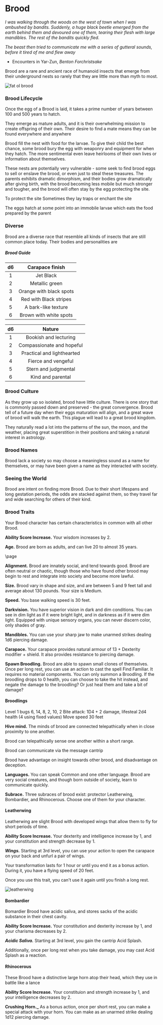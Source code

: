 # Brood

_I was walking through the woods on the west of town when I was ambushed by bandits. Suddenly, a huge black beetle emerged from the earth behind them and devoured one of them, tearing their flesh with large mandibles. The rest of the bandits quickly fled._

_The beast then tried to communicate me with a series of gutteral sounds, before it tired of me and flew away_

- Encounters in Yar-Zun, _Benton Forchristsake_

Brood are a rare and ancient race of humanoid insects that emerge from their underground nests so rarely that they are little more than myth to most.

![fat ol brood](https://cdnb.artstation.com/p/assets/images/images/021/807/585/20191106000914/smaller_square/joshua-carrenca-red-bug.jpg?1573020554)

### Brood Lifecycle

Once the egg of a Brood is laid, it takes a prime number of years between 100 and 500 years to hatch.

They emerge as mature adults, and it is their overwhelming mission to create offspring of their own. Their desire to find a mate means they can be found everywhere and anywhere

Brood fill the nest with food for the larvae. To give their child the best chance, some brood bury the egg with weaponry and equipment for when they hatch. The more sentimental even leave heirlooms of their own lives or information about themselves.

These nests are potentially very vulnerable - some seek to find brood eggs to sell or enslave the brood, or even just to steal these treasures. The parents exhibits dramatic dimorphism, and their bodies grow dramatically after giving birth, with the brood becoming less mobile but much stronger and tougher, and the brood will often stay by the egg protecting the site.

To protect the site Sometimes they lay traps or enchant the site

The eggs hatch at some point into an immobile larvae which eats the food prepared by the parent

### Diverse

Brood are a diverse race that resemble all kinds of insects that are still common place today. Their bodies and personalities are

##### Brood Guide

| d6  |     Carapace finish     |
| :-: | :---------------------: |
|  1  |        Jet Black        |
|  2  |     Metallic green      |
|  3  | Orange with black spots |
|  4  | Red with Black stripes  |
|  5  |   A bark-like texture   |
|  6  | Brown with white spots  |

| d6  |           Nature           |
| :-: | :------------------------: |
|  1  |   Bookish and lecturing    |
|  2  | Compassionate and hopeful  |
|  3  | Practical and lighthearted |
|  4  |    Fierce and vengeful     |
|  5  |    Stern and judgmental    |
|  6  |     Kind and parental      |

### Brood Culture

As they grow up so isolated, brood have little culture. There is one story that is commonly passed down and preserved - the great convergence. Brood tell of a future day when their eggs maturation will align, and a great wave of brood will walk the earth. This plague will lead to a great brood kingdom.

They naturally read a lot into the patterns of the sun, the moon, and the weather, placing great superstition in their positions and taking a natural interest in astrology.

### Brood Names

Brood lack a society so may choose a meaningless sound as a name for themselves, or may have been given a name as they interacted with society.

### Seeing the World

Brood are intent on finding more Brood. Due to their short lifespans and long gestation periods, the odds are stacked against them, so they travel far and wide searching for others of their kind.

### Brood Traits

Your Brood character has certain characteristics in common with all other Brood.

**Ability Score Increase.** Your wisdom increases by 2.

**Age.** Brood are born as adults, and can live 20 to almost 35 years.

\page

**Alignment.** Brood are innately social, and tend towards good. Brood are often neutral or chaotic, though those who have found other brood may begin to rest and integrate into society and become more lawful.

**Size.** Brood vary in shape and size, and are between 5 and 9 feet tall and average about 130 pounds. Your size is Medium.

**Speed.** You base walking speed is 30 feet.

**Darkvision.** You have superior vision in dark and dim conditions. You can see in dim light as if it were bright light, and in darkness as if it were dim light. Equipped with unique sensory organs, you can never discern color, only shades of gray.

**Mandibles.** You can use your sharp jaw to make unarmed strikes dealing 1d6 piercing damage.

**Carapace.** Your carapace provides natural armour of 13 + Dexterity modifier + shield. It also provides resistance to piercing damage.

**Spawn Broodling.** Brood are able to spawn small clones of themselves. Once per long rest, you can use an action to cast the spell Find Familiar. It requires no material components. You can only summon a Broodling. If the broodling drops to 0 health, you can choose to take the hit instead, and negate the damage to the broodling? Or just heal them and take a bit of damage?

#### Broodlings

Level 1 bugs
6, 14, 8, 2, 10, 2
Bite attack: 1D4 + 2 damage, lifesteal
2d4 health (4 using fixed values)
Move speed 30 feet

**Hive mind.** The minds of brood are connected telepathically when in close proximity to one another.

Brood can telepathically sense one another within a short range.

Brood can communicate via the message cantrip

Brood have advantage on insight towards other brood, and disadvantage on deception.

**Languages.** You can speak Common and one other language. Brood are very social creatures, and though born outside of society, learn to communicate quickly.

**Subrace.** Three subraces of brood exist: protector Leatherwing, Bombardier, and Rhinocerous. Choose
one of them for your character.

#### Leatherwing

Leatherwing are slight Brood with developed wings that allow them to fly for short periods of time.

**Ability Score Increase.** Your dexterity and intelligence increase by 1, and your constitution and strength decrease by 1.

**_Wings._** Starting at 3rd level, you can use your action to open the carapace on your back and unfurl a pair of wings.

Your transformation lasts for 1 hour or until you end it as a bonus action. During it, you have a flying speed of 20 feet.

Once you use this trait, you can't use it again until you finish a long rest.

![leatherwing](https://cdnb.artstation.com/p/assets/images/images/019/885/013/large/joshua-carrenca-cell-lookalike.jpg?1565417503)

#### Bombardier

Bomardier Brood have acidic saliva, and stores sacks of the acidic substance in their chest cavity.

**Ability Score Increase.** Your constitution and dexterity increase by 1, and your charisma decreases by 2.

**_Acidic Saliva._** Starting at 3rd level, you gain the cantrip Acid Splash.

Additionally, once per long rest when you take damage, you may cast Acid Splash as a reaction.

#### Rhinocerous

These Brood have a distinctive large horn atop their head, which they use in battle like a lance

**Ability Score Increase.** Your constituion and strength increase by 1, and your intelligence decreases by 2.

**Crushing Horn.\_** As a bonus action, once per short rest, you can make a special attack with your horn. You can make as an unarmed strike dealing 1d12 piercing damage.
